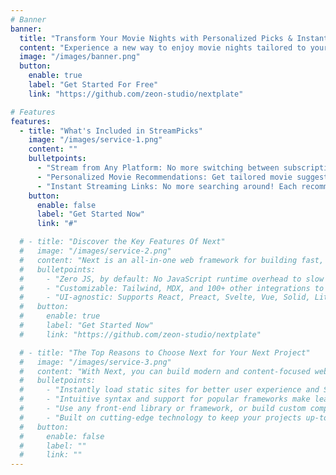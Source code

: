 ```yaml
---
# Banner
banner:
  title: "Transform Your Movie Nights with Personalized Picks & Instant Streaming!"
  content: "Experience a new way to enjoy movie nights tailored to your taste and direct links to start watching movies from your favourite streaming services for only $3/month."
  image: "/images/banner.png"
  button:
    enable: true
    label: "Get Started For Free"
    link: "https://github.com/zeon-studio/nextplate"

# Features
features:
  - title: "What's Included in StreamPicks"
    image: "/images/service-1.png"
    content: ""
    bulletpoints:
      - "Stream from Any Platform: No more switching between subscriptions—StreamPicks gives you direct access to movies on every major streaming service, including Netflix, Hulu, Amazon Prime, Disney+, and HBO Max."
      - "Personalized Movie Recommendations: Get tailored movie suggestions based on your unique preferences. Whether you’re in the mood for a thrilling action flick, a heartwarming romance, or an inspiring documentary, StreamPicks has got you covered."
      - "Instant Streaming Links: No more searching around! Each recommendation comes with a direct link to start streaming right away. Just click, sit back, and enjoy your movie night."
    button:
      enable: false
      label: "Get Started Now"
      link: "#"

  # - title: "Discover the Key Features Of Next"
  #   image: "/images/service-2.png"
  #   content: "Next is an all-in-one web framework for building fast, content-focused websites. It offers a range of exciting features for developers and website creators. Some of the key features are:"
  #   bulletpoints:
  #     - "Zero JS, by default: No JavaScript runtime overhead to slow you down."
  #     - "Customizable: Tailwind, MDX, and 100+ other integrations to choose from."
  #     - "UI-agnostic: Supports React, Preact, Svelte, Vue, Solid, Lit and more."
  #   button:
  #     enable: true
  #     label: "Get Started Now"
  #     link: "https://github.com/zeon-studio/nextplate"

  # - title: "The Top Reasons to Choose Next for Your Next Project"
  #   image: "/images/service-3.png"
  #   content: "With Next, you can build modern and content-focused websites without sacrificing performance or ease of use."
  #   bulletpoints:
  #     - "Instantly load static sites for better user experience and SEO."
  #     - "Intuitive syntax and support for popular frameworks make learning and using Next a breeze."
  #     - "Use any front-end library or framework, or build custom components, for any project size."
  #     - "Built on cutting-edge technology to keep your projects up-to-date with the latest web standards."
  #   button:
  #     enable: false
  #     label: ""
  #     link: ""
---
```

